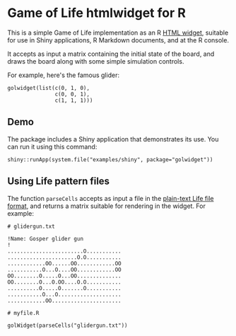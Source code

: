 # Game of Life htmlwidget for R

This is a simple Game of Life implementation as an R [HTML widget](http://www.htmlwidgets.org/), suitable for use in Shiny applications, R Markdown documents, and at the R console.

It accepts as input a matrix containing the initial state of the board, and draws the board along with some simple simulation controls.

For example, here's the famous glider:

    golwidget(list(c(0, 1, 0), 
                   c(0, 0, 1),
                   c(1, 1, 1)))

## Demo

The package includes a Shiny application that demonstrates its use. You can run it using this command:

    shiny::runApp(system.file("examples/shiny", package="golwidget"))

## Using Life pattern files

The function `parseCells` accepts as input a file in the [plain-text Life file format](http://conwaylife.com/wiki/Plaintext), and returns a matrix suitable for rendering in the widget. For example:

    # glidergun.txt
    
    !Name: Gosper glider gun 
    ! 
    ........................O........... 
    ......................O.O........... 
    ............OO......OO............OO 
    ...........O...O....OO............OO 
    OO........O.....O...OO.............. 
    OO........O...O.OO....O.O........... 
    ..........O.....O.......O........... 
    ...........O...O.................... 
    ............OO......................

    # myfile.R 
    
    golWidget(parseCells("glidergun.txt"))

